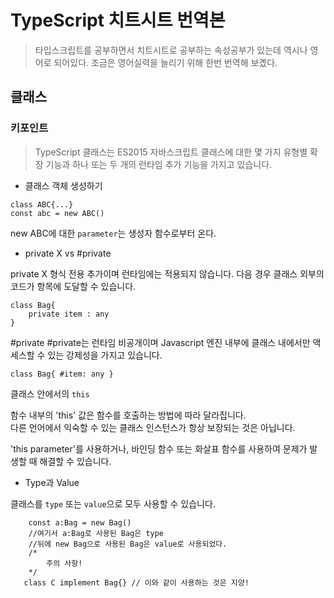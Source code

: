 # TypeScript 치트시트 번역본
> 타입스크립트를 공부하면서 치트시트로 공부하는 속성공부가 있는데
역시나 영어로 되어있다. 조금은 영어실력을 늘리기 위해 한번 번역해 보곘다.

## 클래스

### 키포인트
>TypeScript 클래스는 ES2015 자바스크립트 클래스에 대한 몇 가지 유형별 확장 기능과 하나 또는 두 개의 런타임 추가 기능을 가지고 있습니다.

* 클래스 객체 생성하기
```tsx
class ABC{...}
const abc = new ABC()
```
new ABC에 대한 `parameter`는 생성자 함수로부터 온다.

* private X vs #private

private X
형식 전용 추가이며 런타임에는 적용되지 않습니다. 
다음 경우 클래스 외부의 코드가 항목에 도달할 수 있습니다.
```tsx
class Bag{
    private item : any
}
```  
#private
#private는 런타임 비공개이며 Javascript 엔진 내부에 클래스 내에서만 액세스할 수 있는 강제성을 가지고 있습니다.
```tsx
class Bag{ #item: any }
```
클래스 안에서의 `this`

함수 내부의 'this' 값은 함수를 호출하는 방법에 따라 달라집니다.  
다른 언어에서 익숙할 수 있는 클래스 인스턴스가 항상 보장되는 것은 아닙니다.

'this parameter'를 사용하거나, 바인딩 함수 또는 화살표 함수를 사용하여 문제가 발생할 때 해결할 수 있습니다.

* Type과 Value
  
클래스를 `type` 또는 `value`으로 모두 사용할 수 있습니다.
```tsx
    const a:Bag = new Bag()
    //여기서 a:Bag로 사용된 Bag은 type
    //뒤에 new Bag으로 사용된 Bag은 value로 사용되었다. 
    /*
        주의 사항!
    */
   class C implement Bag{} // 이와 같이 사용하는 것은 지양!
```

